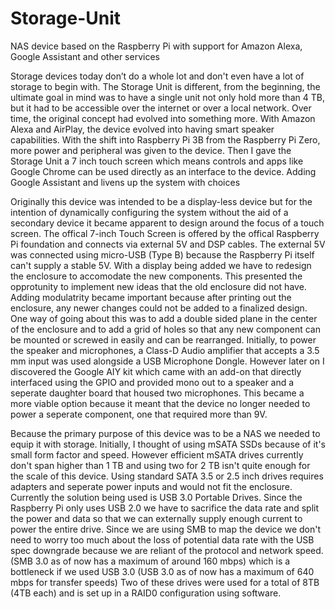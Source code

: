 # Storage-Unit
NAS device based on the Raspberry Pi with support for Amazon Alexa, Google Assistant and other services


Storage devices today don’t do a whole lot and don't even have a lot of storage to begin with. The Storage Unit is different, from the beginning, the ultimate goal in mind was to have a single unit not only hold more than 4 TB, but it had to be accessible over the internet or over a local network. Over time, the original concept had evolved into something more. With Amazon Alexa and AirPlay, the device evolved into having smart speaker capabilities. With the shift into Raspberry Pi 3B from the Raspberry Pi Zero, more power and peripheral was given to the device. Then I gave the Storage Unit a 7 inch touch screen which means controls and apps like Google Chrome can be used directly as an interface to the device. Adding Google Assistant and livens up the system with choices

Originally this device was intended to be a display-less device but for the intention of dynamically configuring the system without the aid of a secondary device it became apparent to design around the focus of a touch screen. The offical 7-inch Touch Screen is offered by the offical Raspberry Pi foundation and connects via external 5V and DSP cables. The external 5V was connected using micro-USB (Type B) because the Raspberry Pi itself can't supply a stable 5V. With a display being added we have to redesign the enclosure to accomodate the new components. This presented the opprotunity to implement new ideas that the old enclosure did not have. Adding modulatrity became important because after printing out the enclosure, any newer changes could not be added to a finalized design. One way of going about this was to add a double sided plane in the center of the enclosure and to add a grid of holes so that any new component can be mounted or screwed in easily and can be rearranged. Initially, to power the speaker and microphones, a Class-D Audio amplifier that accepts a 3.5 mm input was used alongside a USB Microphone Dongle. However later on I discovered the Google AIY kit which came with an add-on that directly interfaced using the GPIO and provided mono out to a speaker and a seperate daughter board that housed two microphones. This became a more viable option because it meant that the device no longer needed to power a seperate component, one that required more than 9V. 

Because the primary purpose of this device was to be a NAS we needed to equip it with storage. Initially, I thought of using mSATA SSDs because of it's small form factor and speed. However efficient mSATA drives currently don't span higher than 1 TB and using two for 2 TB isn't quite enough for the scale of this device. Using standard SATA 3.5 or 2.5 inch drives requires adapters and seperate power inputs and would not fit the enclosure. Currently the solution being used is USB 3.0 Portable Drives. Since the Raspberry Pi only uses USB 2.0 we have to sacrifice the data rate and split the power and data so that we can externally supply enough current to power the entire drive. Since we are using SMB to map the device we don't need to worry too much about the loss of potential data rate with the USB spec downgrade because we are reliant of the protocol and network speed. (SMB 3.0 as of now has a maximum of around 160 mbps) which is a bottleneck if we used USB 3.0 (USB 3.0 as of now has a maximum of 640 mbps for transfer speeds) Two of these drives were used for a total of 8TB (4TB each) and is set up in a RAID0 configuration using software.



